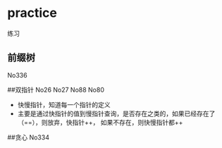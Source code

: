 # practice
练习

## 前缀树
No336

##双指针
No26
No27
No88
No80
- 快慢指针，知道每一个指针的定义
- 主要是通过快指针的值到慢指针查询，是否存在之类的，如果已经存在了（==），则放弃，快指针++，
如果不存在，则快慢指针都++

##贪心
No334

